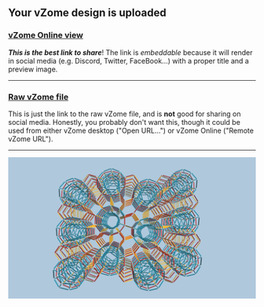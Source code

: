 ## Your vZome design is uploaded

### [vZome Online view][embed]

***This is the best link to share***!  The link is *embeddable* because it will render in social media (e.g. Discord, Twitter, FaceBook...) with a proper title and a preview image.

---

### [Raw vZome file][raw]

This is just the link to the raw vZome file, and is **not** good for
sharing on social media.
Honestly, you probably don't want this, though it could be used from either
vZome desktop ("Open URL...") or vZome Online ("Remote vZome URL").

---

![Image](<g4g-gift-rhombofoam.png>)


[embed]: <https://vzome.com/app/embed.py?url=https://raw.githubusercontent.com/vorth/vzome-sharing/main/2021/07/02/14-51-26-g4g-gift-rhombofoam/g4g-gift-rhombofoam.vZome>
[raw]: <https://raw.githubusercontent.com/vorth/vzome-sharing/main/2021/07/02/14-51-26-g4g-gift-rhombofoam/g4g-gift-rhombofoam.vZome>
